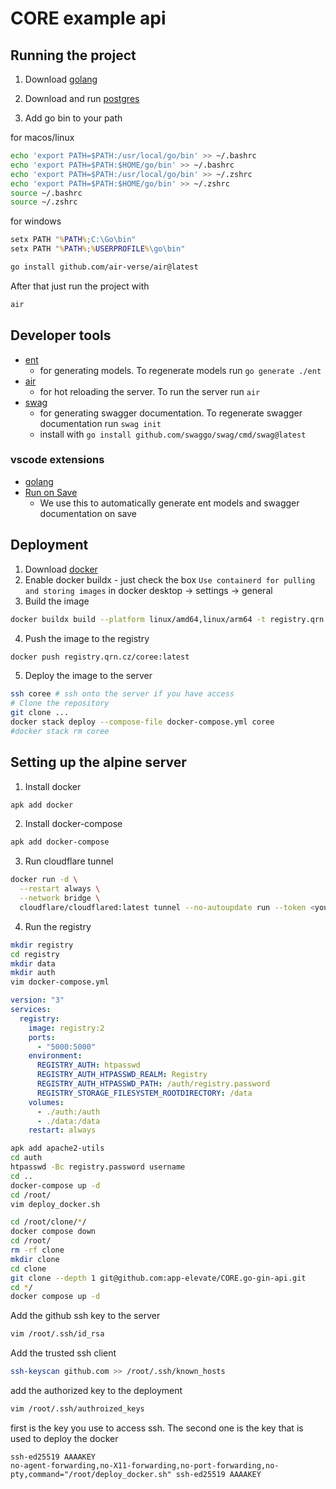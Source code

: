 # CORE example api

## Running the project

1. Download [golang](https://go.dev/dl/)

2. Download and run [postgres](https://postgresapp.com/downloads.html)

3. Add go bin to your path

for macos/linux

```bash
echo 'export PATH=$PATH:/usr/local/go/bin' >> ~/.bashrc
echo 'export PATH=$PATH:$HOME/go/bin' >> ~/.bashrc
echo 'export PATH=$PATH:/usr/local/go/bin' >> ~/.zshrc
echo 'export PATH=$PATH:$HOME/go/bin' >> ~/.zshrc
source ~/.bashrc
source ~/.zshrc
```

for windows

```cmd
setx PATH "%PATH%;C:\Go\bin"
setx PATH "%PATH%;%USERPROFILE%\go\bin"
```

```bash
go install github.com/air-verse/air@latest
```

After that just run the project with

```bash
air
```

## Developer tools

- [ent](https://entgo.io/docs/getting-started)
  - for generating models. To regenerate models run `go generate ./ent`
- [air](https://github.com/air-verse/air)
  - for hot reloading the server. To run the server run `air`
- [swag](https://github.com/swaggo/gin-swagger)
  - for generating swagger documentation. To regenerate swagger documentation run `swag init`
  - install with `go install github.com/swaggo/swag/cmd/swag@latest`

### vscode extensions

- [golang](https://marketplace.visualstudio.com/items?itemName=golang.go)
- [Run on Save](https://marketplace.visualstudio.com/items?itemName=emeraldwalk.RunOnSave)
  - We use this to automatically generate ent models and swagger documentation on save

## Deployment

1. Download [docker](https://docs.docker.com/get-docker/)
2. Enable docker buildx - just check the box `Use containerd for pulling and storing images` in docker desktop -> settings -> general
3. Build the image

```bash
docker buildx build --platform linux/amd64,linux/arm64 -t registry.qrn.cz/coree:latest .
```

4. Push the image to the registry

```bash
docker push registry.qrn.cz/coree:latest
```

5. Deploy the image to the server

```bash
ssh coree # ssh onto the server if you have access
# Clone the repository
git clone ...
docker stack deploy --compose-file docker-compose.yml coree
#docker stack rm coree
```

## Setting up the alpine server

1. Install docker

```bash
apk add docker
```

2. Install docker-compose

```bash
apk add docker-compose
```

3. Run cloudflare tunnel

```bash
docker run -d \
  --restart always \
  --network bridge \
  cloudflare/cloudflared:latest tunnel --no-autoupdate run --token <your-token-here>
```

4. Run the registry

```bash
mkdir registry
cd registry
mkdir data
mkdir auth
vim docker-compose.yml
```

```yaml
version: "3"
services:
  registry:
    image: registry:2
    ports:
      - "5000:5000"
    environment:
      REGISTRY_AUTH: htpasswd
      REGISTRY_AUTH_HTPASSWD_REALM: Registry
      REGISTRY_AUTH_HTPASSWD_PATH: /auth/registry.password
      REGISTRY_STORAGE_FILESYSTEM_ROOTDIRECTORY: /data
    volumes:
      - ./auth:/auth
      - ./data:/data
    restart: always
```

```bash
apk add apache2-utils
cd auth
htpasswd -Bc registry.password username
cd ..
docker-compose up -d
cd /root/
vim deploy_docker.sh
```

```bash
cd /root/clone/*/
docker compose down
cd /root/
rm -rf clone
mkdir clone
cd clone
git clone --depth 1 git@github.com:app-elevate/CORE.go-gin-api.git
cd */
docker compose up -d
```

Add the github ssh key to the server

```bash
vim /root/.ssh/id_rsa
```

Add the trusted ssh client

```bash
ssh-keyscan github.com >> /root/.ssh/known_hosts
```

add the authorized key to the deployment

```bash
vim /root/.ssh/authroized_keys
```

first is the key you use to access ssh. The second one is the key that is used to deploy the docker

```
ssh-ed25519 AAAAKEY
no-agent-forwarding,no-X11-forwarding,no-port-forwarding,no-pty,command="/root/deploy_docker.sh" ssh-ed25519 AAAAKEY
```
